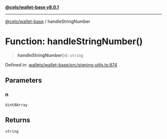 [**@celo/wallet-base v8.0.1**](../README.md)

***

[@celo/wallet-base](../README.md) / handleStringNumber

# Function: handleStringNumber()

> **handleStringNumber**(`n`): `string`

Defined in: [wallets/wallet-base/src/signing-utils.ts:874](https://github.com/celo-org/developer-tooling/blob/master/packages/sdk/wallets/wallet-base/src/signing-utils.ts#L874)

## Parameters

### n

`Uint8Array`

## Returns

`string`
